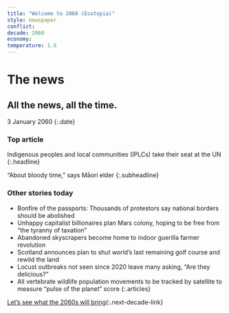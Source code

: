 ```yaml
---
title: "Welcome to 2060 (Ecotopia)"
style: newspaper
conflict: 
decade: 2060
economy: 
temperature: 1.6
---
```


# The news

## All the news, all the time.

3 January 2060
{:.date}

### Top article

Indigenous peoples and local communities (IPLCs) take their seat at the UN
{:.headline}

“About bloody time,” says Māori elder
{:.subheadline}

### Other stories today

- Bonfire of the passports: Thousands of protestors say national borders should be abolished
- Unhappy capitalist billionaires plan Mars colony, hoping to be free from “the tyranny of taxation”
- Abandoned skyscrapers become home to indoor guerilla farmer revolution
- Scotland announces plan to shut world’s last remaining golf course and rewild the land
- Locust outbreaks not seen since 2020 leave many asking, “Are they delicious?”
- All vertebrate wildlife population movements to be tracked by satellite to measure “pulse of the planet” score
{:.articles}

[Let’s see what the 2060s will bring](chapter_1-5-degree-shocks.html){:.next-decade-link}
